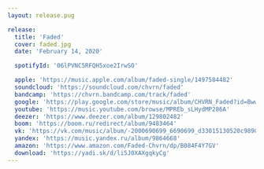 ```yaml
---
layout: release.pug

release:
  title: 'Faded'
  cover: faded.jpg
  date: 'February 14, 2020'

  spotifyId: '06lPVNC5RFQH5xoe2IrwSO'

  apple: 'https://music.apple.com/album/faded-single/1497584482'
  soundcloud: 'https://soundcloud.com/chvrn/faded'
  bandcamp: 'https://chvrn.bandcamp.com/track/faded'
  google: 'https://play.google.com/store/music/album/CHVRN_Faded?id=Bwwljo56ruagg5dkxugaessu7mm'
  youtube: 'https://music.youtube.com/browse/MPREb_sLHydMP286A'
  deezer: 'https://www.deezer.com/album/129802482'
  boom: 'https://boom.ru/redirect/album/9483464'
  vk: 'https://vk.com/music/album/-2000690699_6690699_d33015130520c98901'
  yandex: 'https://music.yandex.ru/album/9864668'
  amazon: 'https://www.amazon.com/Faded-Chvrn/dp/B084F4Y7GV'
  download: 'https://yadi.sk/d/li5J0XAXgqkyCg'
---
```

